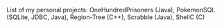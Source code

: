 List of my personal projects:
OneHundredPrisoners (Java),
PokemonSQL (SQLite, JDBC, Java),
Region-Tree (C++),
Scrabble (Java),
ShellC (C)
